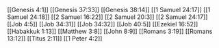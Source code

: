 [[Genesis 4:1]]
[[Genesis 37:33]]
[[Genesis 38:14]]
[[1 Samuel 24:17]]
[[1 Samuel 24:18]]
[[2 Samuel 16:22]]
[[2 Samuel 20:3]]
[[2 Samuel 24:17]]
[[Job 4:5]]
[[Job 34:31]]
[[Job 34:32]]
[[Job 40:5]]
[[Ezekiel 16:52]]
[[Habakkuk 1:13]]
[[Matthew 3:8]]
[[John 8:9]]
[[Romans 3:19]]
[[Romans 13:12]]
[[Titus 2:11]]
[[1 Peter 4:2]]
